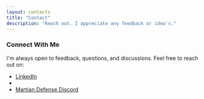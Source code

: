 ```yaml
---
layout: contacts
title: "Contact"
description: "Reach out. I appreciate any feedback or idea's."
---
```


### Connect With Me  

I'm always open to feedback, questions, and discussions. Feel free to reach out on:  


<ul>
  <li><a href="https://www.linkedin.com/in/tdustin/">LinkedIn</a></li>
  <li>
    <!-- Attempt to obfuscate email -->
    <script type="text/javascript">
    document.write('<a href="mailto:' + '90dus.ty09' + '@' + 'gmail.com">Email</a>');
    </script>
  </li>
  <li><a href="https://discord.gg/NBkBGnvf2K">Martian Defense Discord</a></li>
</ul>